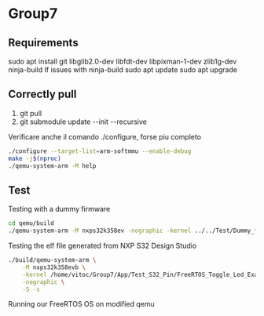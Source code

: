 # Group7
## Requirements
sudo apt install git libglib2.0-dev libfdt-dev libpixman-1-dev zlib1g-dev ninja-build
If issues with ninja-build
sudo apt update
sudo apt upgrade

## Correctly pull

1. git pull
2. git submodule update --init --recursive

Verificare anche il comando ./configure, forse piu completo
```bash
./configure --target-list=arm-softmmu --enable-debug
make -j$(nproc)
./qemu-system-arm -M help
```

## Test

Testing with a dummy firmware
```bash
cd qemu/build
./qemu-system-arm -M nxps32k358ev -nographic -kernel ../../Test/Dummy_firmware/dummy.bin -bios none
```
Testing the elf file generated from NXP S32 Design Studio

```bash
./build/qemu-system-arm \
    -M nxps32k358evb \
    -kernel /home/vitoc/Group7/App/Test_S32_Pin/FreeRTOS_Toggle_Led_Example_S32K358_3.elf \
    -nographic \
    -S -s
```

Running our FreeRTOS OS on modified qemu
```bash

```

